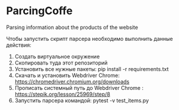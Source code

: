 # ParcingCoffe
Parsing information about the products of the website

Чтобы запустить скрипт парсера необходимо выполнить данные действия:
1. Создать виртуальное окружение
2. Скопировать туда этот репозиторий
3. Установить все нужные пакеты: pip install -r requirements.txt
4. Скачать и установить Webdriver Chrome: https://chromedriver.chromium.org/downloads 
5. Прописать системный путь до Webdriver Chrome : https://stepik.org/lesson/25969/step/8
6. Запустить парсера командой: pytest -v test_items.py

